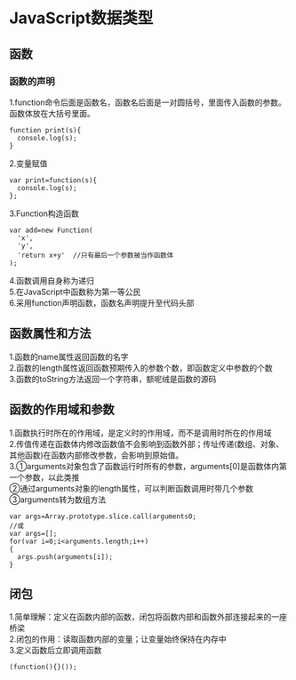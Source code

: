 # JavaScript数据类型
## 函数
### 函数的声明
1.function命令后面是函数名，函数名后面是一对圆括号，里面传入函数的参数。函数体放在大括号里面。
```
function print(s){
  console.log(s);
}
```
2.变量赋值
```
var print=function(s){
  console.log(s);
};
```
3.Function构造函数
```
var add=new Function(
  'x',
  'y',
  'return x+y'  //只有最后一个参数被当作函数体
);
```
4.函数调用自身称为递归  
5.在JavaScript中函数称为第一等公民  
6.采用function声明函数，函数名声明提升至代码头部
## 函数属性和方法
1.函数的name属性返回函数的名字  
2.函数的length属性返回函数预期传入的参数个数，即函数定义中参数的个数  
3.函数的toString方法返回一个字符串，额呢绒是函数的源码  
## 函数的作用域和参数
1.函数执行时所在的作用域，是定义时的作用域，而不是调用时所在的作用域  
2.传值传递在函数体内修改函数值不会影响到函数外部；传址传递(数组、对象、其他函数)在函数内部修改参数，会影响到原始值。  
3.①arguments对象包含了函数运行时所有的参数，arguments[0]是函数体内第一个参数，以此类推  
②通过arguments对象的length属性，可以判断函数调用时带几个参数
③arguments转为数组方法
```
var args=Array.prototype.slice.call(arguments0;
//或
var args=[];
for(var i=0;i<arguments.length;i++)
{
  args.push(arguments[i]);
}
```
## 闭包
1.简单理解：定义在函数内部的函数，闭包将函数内部和函数外部连接起来的一座桥梁  
2.闭包的作用：读取函数内部的变量；让变量始终保持在内存中  
3.定义函数后立即调用函数
```
(function(){}());
```
